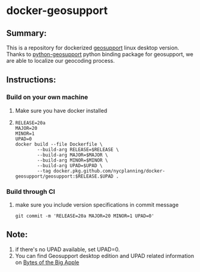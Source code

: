 # docker-geosupport

## Summary: 
This is a repository for dockerized [geosupport](https://www1.nyc.gov/site/planning/data-maps/open-data/dwn-gde-home.page) linux desktop version. 
Thanks to [python-geosupport](https://github.com/ishiland/python-geosupport) python binding package for geosupport, we are able to localize our geocoding process. 

## Instructions: 
### Build on your own machine
1. Make sure you have docker installed
2. 
    ```
    RELEASE=20a
    MAJOR=20
    MINOR=1
    UPAD=0
    docker build --file Dockerfile \
            --build-arg RELEASE=$RELEASE \
            --build-arg MAJOR=$MAJOR \
            --build-arg MINOR=$MINOR \
            --build-arg UPAD=$UPAD \
            --tag docker.pkg.github.com/nycplanning/docker-geosupport/geosupport:$RELEASE.$UPAD .
    ````
### Build through CI
1. make sure you include version specifications in commit message
    ```
    git commit -m 'RELEASE=20a MAJOR=20 MINOR=1 UPAD=0'
    ```
## Note: 
1. if there's no UPAD available, set UPAD=0. 
2. You can find Geosupport desktop edition and UPAD related information on [Bytes of the Big Apple](https://www1.nyc.gov/site/planning/data-maps/open-data/dwn-gde-home.page)